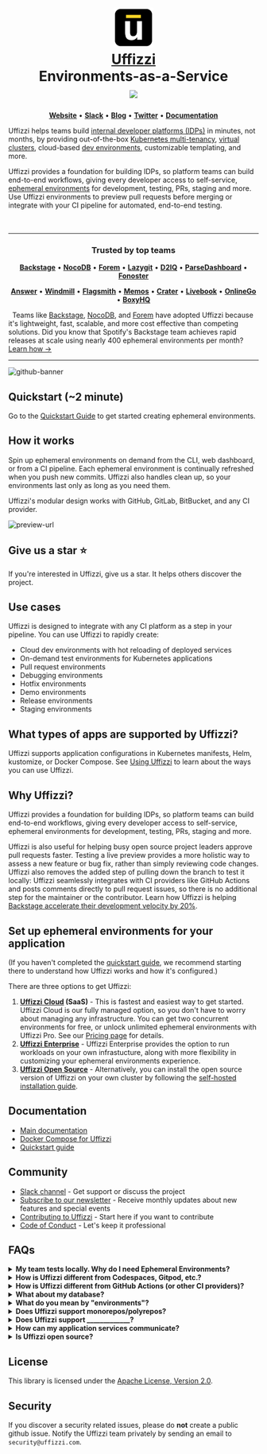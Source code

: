 <div align="center" style="border-bottom: none">
  <h1>
    <div>
        <a href="https://www.uffizzi.com">
            <img src="misc/uffizzi-icon.png" width="80" />
            <br>
            Uffizzi
        </a>
    </div>
    Environments-as-a-Service <br>
    <a href="https://opensource.org/licenses/Apache-2.0">
        <img src="https://img.shields.io/badge/License-Apache%202.0-blue.svg">
    </a>
  </h1>
    <p align="center">
        <a href="http://www.uffizzi.com"><b>Website</b></a> •
        <a href="https://join.slack.com/t/uffizzi/shared_invite/zt-ffr4o3x0-J~0yVT6qgFV~wmGm19Ux9A"><b>Slack</b></a> •
        <a href="https://uffizzi.com/blog"><b>Blog</b></a> •
        <a href="https://twitter.com/_Uffizzi"><b>Twitter</b></a> •
        <a href="https://docs.uffizzi.com/"><b>Documentation</b></a>
    </p>
</div align="center" style="border-bottom: none">

Uffizzi helps teams build [internal developer platforms (IDPs)](/core-concepts/internal-developer-platform) in minutes, not months, by providing out-of-the-box [Kubernetes multi-tenancy](https://www.uffizzi.com/kubernetes-multi-tenancy), [virtual clusters](/core-concepts/ephemeral-environments/virtual-clusters), cloud-based [dev environments](/core-concepts/ephemeral-environments/dev-clusters), customizable templating, and more.

Uffizzi provides a foundation for building IDPs, so platform teams can build end-to-end workflows, giving every developer access to self-service, [ephemeral environments](/core-concepts/ephemeral-environments) for development, testing, PRs, staging and more. Use Uffizzi environments to preview pull requests before merging or integrate with your CI pipeline for automated, end-to-end testing.  
&nbsp;  
&nbsp;  

<hr>

<h3 align="center" style="border-bottom: none">
 <div>
   Trusted by top teams
 </div>  
</h3>
   <p align="center">
    <a href="https://backstage.spotify.com"><b>Backstage</b></a> •
    <a href="https://www.nocodb.com"><b>NocoDB</b></a> •
    <a href="https://www.forem.com"><b>Forem</b></a> •
    <a href="https://github.com/jesseduffield/lazygit"><b>Lazygit</b></a> •
    <a href="https://d2iq.com"><b>D2IQ</b></a> •
    <a href="https://github.com/parse-community/parse-dashboard"><b>ParseDashboard</b></a> •
    <a href="https://fonoster.com/"><b>Fonoster</b></a>
   </p>

  <p align="center">
    <a href="https://answer.dev/"><b>Answer</b></a> •
    <a href="https://www.windmill.dev/"><b>Windmill</b></a> •
    <a href="https://flagsmith.com/"><b>Flagsmith</b></a> •
    <a href="https://usememos.com/"><b>Memos</b></a> •
    <a href="https://craterapp.com/"><b>Crater</b></a> •
    <a href="https://livebook.dev/"><b>Livebook</b></a> •
    <a href="https://online-go.com/"><b>OnlineGo</b></a> •
    <a href="https://boxyhq.com/"><b>BoxyHQ</b></a>
  </p>

&nbsp;
Teams like [Backstage](https://github.com/backstage/backstage/tree/master/.github/uffizzi), [NocoDB](https://github.com/nocodb/nocodb/tree/develop/.github/uffizzi), and [Forem](https://github.com/forem/forem/blob/main/.github/workflows/uffizzi-preview.yml) have adopted Uffizzi because it's lightweight, fast, scalable, and more cost effective than competing solutions. Did you know that Spotify's Backstage team achieves rapid releases at scale using nearly 400 ephemeral environments per month? [Learn how →](https://www.uffizzi.com/ephemeral-environments)

<hr>

![github-banner](https://user-images.githubusercontent.com/7218230/191119628-4d39c65d-465f-4011-9370-d53d7b54d8cc.png)


## Quickstart (~2 minute)

Go to the [Quickstart Guide](https://docs.uffizzi.com/quickstart) to get started creating ephemeral environments.

## How it works
Spin up ephemeral environments on demand from the CLI, web dashboard, or from a CI pipeline. Each ephemeral environment is continually refreshed when you push new commits. Uffizzi also handles clean up, so your environments last only as long as you need them.  

Uffizzi's modular design works with GitHub, GitLab, BitBucket, and any CI provider.

<img width="600" alt="preview-url" src="https://user-images.githubusercontent.com/7218230/194924634-391aff82-8adf-473b-800e-a20dcdab82dd.png">

## Give us a star ⭐️
If you're interested in Uffizzi, give us a star. It helps others discover the project.

## Use cases

Uffizzi is designed to integrate with any CI platform as a step in your pipeline. You can use Uffizzi to rapidly create:  

- Cloud dev environments with hot reloading of deployed services
- On-demand test environments for Kubernetes applications
- Pull request environments  
- Debugging environments  
- Hotfix environments  
- Demo environments  
- Release environments
- Staging environments  

## What types of apps are supported by Uffizzi?

Uffizzi supports application configurations in Kubernetes manifests, Helm, kustomize, or Docker Compose. See [Using Uffizzi](https://docs.uffizzi.com/usage) to learn about the ways you can use Uffizzi.

## Why Uffizzi?

Uffizzi provides a foundation for building IDPs, so platform teams can build end-to-end workflows, giving every developer access to self-service, ephemeral environments for development, testing, PRs, staging and more.

Uffizzi is also useful for helping busy open source project leaders approve pull requests faster. Testing a live preview provides a more holistic way to assess a new feature or bug fix, rather than simply reviewing code changes. Uffizzi also removes the added step of pulling down the branch to test it locally: Uffizzi seamlessly integrates with CI providers like GitHub Actions and posts comments directly to pull request issues, so there is no additional step for the maintainer or the contributor. Learn how Uffizzi is helping [Backstage accelerate their development velocity by 20%](https://www.uffizzi.com/ephemeral-environments).

## Set up ephemeral environments for your application

(If you haven't completed the [quickstart guide](https://docs.uffizzi.com/quickstart), we recommend starting there to understand how Uffizzi works and how it's configured.)  

There are three options to get Uffizzi:  

1. **[Uffizzi Cloud](https://docs.uffizzi.com/cloud) (SaaS)** - This is fastest and easiest way to get started. Uffizzi Cloud is our fully managed option, so you don't have to worry about managing any infrastructure. You can get two concurrent environments for free, or unlock unlimited ephemeral environments with Uffizzi Pro. See our [Pricing page](https://www.uffizzi.com/pricing) for details. 
2. **[Uffizzi Enterprise](https://docs.uffizzi.com/enterprise)** - Uffizzi Enterprise provides the option to run workloads on your own infrastucture, along with more flexibility in customizing your ephemeral environments experience.   
3. **[Uffizzi Open Source](https://docs.uffizzi.com/open-source)** - Alternatively, you can install the open source version of Uffizzi on your own cluster by following the [self-hosted installation guide](INSTALL.md).

## Documentation

- [Main documentation](https://docs.uffizzi.com)
- [Docker Compose for Uffizzi ](https://docs.uffizzi.com/compose)
- [Quickstart guide](https://docs.uffizzi.com/quickstart)

## Community

- [Slack channel](https://join.slack.com/t/uffizzi/shared_invite/zt-ffr4o3x0-J~0yVT6qgFV~wmGm19Ux9A) - Get support or discuss the project  
- [Subscribe to our newsletter](https://www.linkedin.com/build-relation/newsletter-follow?entityUrn=7011448505391042560) - Receive monthly updates about new features and special events  
- [Contributing to Uffizzi](CONTRIBUTING.md) - Start here if you want to contribute
- [Code of Conduct](CODE_OF_CONDUCT.md) - Let's keep it professional

## FAQs

<details><summary><b>My team tests locally. Why do I need Ephemeral Environments?</b></summary>
<ol>
  <li>Ephemeral Environments <a href="https://docs.uffizzi.com/core-concepts/production-like">more closely resemble production</a>. Uffizzi deploys images built from your CI pipeline—similar to the ones deployed to a production environment. Uffizzi Ephemeral Environments also include a full network stack, including a domain and TLS certificate.</li>
  <li>Ephemeral Environments provide many benefits including standardizing development configurations, avoiding the bottleneck of a single test/staging environment, acting as a quality gate to help keep dirty code out of your main branch. Teams can develop and test new features or bug fixes in clean, isolated environments.</li>
  <li>Public preview URLs allow every stakeholder on a team to review features and bug fixes. This helps shorten the feedback loop between developer and reviewer/tester, resulting in faster releases.</li>
</ol>
</details>

<details><summary><b>How is Uffizzi different from Codespaces, Gitpod, etc.?</b></summary>
<p>Codespaces, Gitpod, and similar tools focus soley on providing development environments hosted in the cloud. They let you code locally (or in a browser-emulated editor) and see your changes in a live deployed environments. They can also provide developers access to more powerful machines than typically available on a laptop or desktop.</p>

<p>Uffizzi is a more full-featured platform designed for building self-serve developer platforms and for standardizing end-to-end developer workflows through on-demand dev, test, CI, and staging environments. Similar to Codespaces and Gitpod, Uffizzi offers cloud-based dev environments, but unlike these tools, Uffizzi users have access to the underlying Kubernetes clusters, enabling more complex configurations and customization via kubectl and similar tools. Uffizzi also supports creating virtual clusters for ephemeral test environments, as well as, CI integrations for pull request previews.</p>

See <a href="https://docs.uffizzi.com">our documentation</a> for other common uses and guides.

</details>

<details><summary><b>How is Uffizzi different from GitHub Actions (or other CI providers)?</b></summary>
Uffizzi does not replace GitHub Actions or any other CI provider. Uffizzi can be added as a step in your existing CI pipeline, after your container images are built and pushed to a container registry. For example, when you open a pull request, a GitHub Actions workflow can trigger the creation of new virtual cluster on Uffizzi and deploy that branch onto it. See our <a href="https://docs.uffizzi.com/ci">CI Recipes</a> for configuration help.
</details>

<details><summary><b>What about my database?</b></summary>
<p>All services deployed to Uffizzi ephemeral environments are deployed as containers—this includes databases, caches, and other stateful services This means that even if you use a managed database service like Amazon RDS for production, you should use a database <i>image</i> in your configuration (See our <a href="https://docs.uffizzi.com/handbook/database-seeding">Ephemeral Environments Handbook</a> for strategies on managing stateful services on Uffizzi.</p>
</details>

<details><summary><b>What do you mean by "environments"?</b></summary>
See <a href="https://docs.uffizzi.com/core-concepts/ephemeral-environments">our documentaion</a> for what we mean.
</details>

<details><summary><b>Does Uffizzi support monorepos/polyrepos?</b></summary>
Yes. Whether created via you're creating ephemeral environments from the CLI, dashboard, or CI pipeline, Uffizzi can deploy applications from one source or many. If you're using Uffizzi virtual clusters, you should define the sources in your Helm Charts, kustomizations, or manifests. For Docker Compose users, Uffizzi just needs to know the fully qualified container registry URL for where to find these built images. See the <a href="https://docs.uffizzi.com/compose/reference">Uffizzi Compose reference</a> for details.
</details>

<details><summary><b>Does Uffizzi support _____________?</b></summary>
In general, if your application can be containerized, described with Kubernetes, Helm, kustomize, or Docker Compose, then it is likely compatible with Uffizzi. The one notable exception to this is that Uffizzi does not support Node-level access, such as Kubernetes DaemonSets.  
</details>

<details><summary><b>How can my application services communicate?</b></summary>
See <a href="https://docs.uffizzi.com/architecture/networking">Uffizzi Networking</a> for details.
</details>

<details><summary><b>Is Uffizzi open source?</b></summary>
Yes. If you have access to a Kubernetes cluster, you can install Uffizzi via Helm. Follow the <a href="INSTALL.md">self-hosted installation guide</a>.
</details>

## License

This library is licensed under the [Apache License, Version 2.0](LICENSE).

## Security

If you discover a security related issues, please do **not** create a public github issue. Notify the Uffizzi team privately by sending an email to `security@uffizzi.com`.
